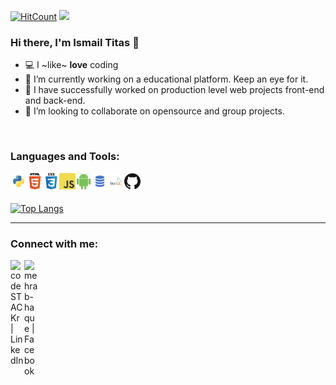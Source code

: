 [![HitCount](http://hits.dwyl.com/IsmailTitas1815/IsmailTitas1815.svg)](http://hits.dwyl.com/IsmailTitas1815/IsmailTitas1815)
<img src="https://komarev.com/ghpvc/?username=IsmailTitas1815"> 
### Hi there, I'm Ismail Titas 👋


- 💻 I ~like~ **love** coding
- 🔭 I’m currently working on a educational platform. Keep an eye for it.
- 👯 I have successfully worked on production level web projects  front-end and back-end.
- 👯 I’m looking to collaborate on opensource and group projects.

 


<br> 

### Languages and Tools:

<img align="left" alt="Python" width="26px" src="https://raw.githubusercontent.com/github/explore/80688e429a7d4ef2fca1e82350fe8e3517d3494d/topics/python/python.png" />
<img align="left" alt="HTML5" width="26px" src="https://raw.githubusercontent.com/github/explore/80688e429a7d4ef2fca1e82350fe8e3517d3494d/topics/html/html.png" />
<img align="left" alt="CSS3" width="26px" src="https://raw.githubusercontent.com/github/explore/80688e429a7d4ef2fca1e82350fe8e3517d3494d/topics/css/css.png" />
<img align="left" alt="JavaScript" width="26px" src="https://raw.githubusercontent.com/github/explore/80688e429a7d4ef2fca1e82350fe8e3517d3494d/topics/javascript/javascript.png" />
<img align="left" alt="Android Studio" width="26px" src="https://raw.githubusercontent.com/github/explore/80688e429a7d4ef2fca1e82350fe8e3517d3494d/topics/android/android.png" />
<img align="left" alt="SQL" width="26px" src="https://raw.githubusercontent.com/github/explore/80688e429a7d4ef2fca1e82350fe8e3517d3494d/topics/sql/sql.png" />
<img align="left" alt="MySQL" width="26px" src="https://raw.githubusercontent.com/github/explore/80688e429a7d4ef2fca1e82350fe8e3517d3494d/topics/mysql/mysql.png" />
<img align="left" alt="GitHub" width="26px" src="https://raw.githubusercontent.com/github/explore/78df643247d429f6cc873026c0622819ad797942/topics/github/github.png" />
<br><br/>
 
[![Top Langs](https://github-readme-stats.vercel.app/api/top-langs/?username=IsmailTitas1815&layout=compact)](https://github.com/anuraghazra/github-readme-stats)
&nbsp;
 <br>
 <hr>
 
 ### Connect with me:
 
<a src="https://www.linkedin.com/in/ismailtitas1815/"> <img align="left" alt="codeSTACKr | LinkedIn" width="22px" src="https://cdn.jsdelivr.net/npm/simple-icons@v3/icons/linkedin.svg"></a>
<a src="https://www.facebook.com/IsmailTitas1815"><img align="left" alt="mehrab-haque | Facebook" width="22px" src="https://cdn.jsdelivr.net/npm/simple-icons@v3/icons/facebook.svg" /></a>
 
